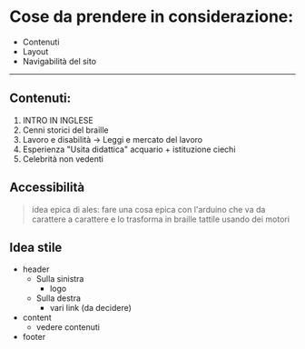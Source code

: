 # Cose da prendere in considerazione: 

- Contenuti
- Layout
- Navigabilità del sito

---

## Contenuti:

1. INTRO IN INGLESE 
2. Cenni storici del braille
3. Lavoro e disabilità -> Leggi e mercato del lavoro
4. Esperienza "Usita didattica" acquario + istituzione ciechi
5. Celebrità non vedenti

## Accessibilità
> idea epica di ales: fare una cosa epica con l'arduino
> che va da carattere a carattere e lo trasforma in braille tattile usando
> dei motori


## Idea stile

- header
  - Sulla sinistra
    - logo
  - Sulla destra
    - vari link (da decidere)
- content
  - vedere contenuti
- footer